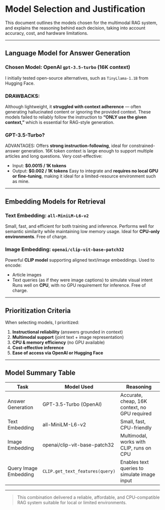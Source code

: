 # Model Selection and Justification

This document outlines the models chosen for the multimodal RAG system, and explains the reasoning behind each decision, taking into account accuracy, cost, and hardware limitations.

---

## Language Model for Answer Generation

### Chosen Model: OpenAI `gpt-3.5-turbo` (16K context)
I initially tested open-source alternatives, such as `TinyLlama-1.1B` from Hugging Face.

### DRAWBACKS: 
Although lightweight, it **struggled with context adherence** — often generating hallucinated content or ignoring the provided context. These models failed to reliably follow the instruction to **“ONLY use the given context,”** which is essential for RAG-style generation.

### GPT-3.5-Turbo?

ADVANTAGES:
Offers **strong instruction-following**, ideal for constrained-answer generation.
16K token context is large enough to support multiple articles and long questions.
Very cost-effective:
  - Input: **$0.0015 / 1K tokens**
  - Output: **$0.002 / 1K tokens**
Easy to integrate and **requires no local GPU or fine-tuning**, making it ideal for a limited-resource environment such as mine.

---

## Embedding Models for Retrieval

### Text Embedding: `all-MiniLM-L6-v2`
Small, fast, and efficient for both training and inference.
Performs well for semantic similarity while maintaining low memory usage.
Ideal for **CPU-only environments**.
Free of charge.

### Image Embedding: `openai/clip-vit-base-patch32`
Powerful **CLIP model** supporting aligned text/image embeddings.
Used to encode:
  - Article images
  - Text queries (as if they were image captions) to simulate visual intent
Runs well on **CPU**, with no GPU requirement for inference.
Free of charge.

---

## Prioritization Criteria

When selecting models, I prioritized:
1. **Instructional reliability** (answers grounded in context)
2. **Multimodal support** (joint text + image representation)
3. **CPU & memory efficiency** (no GPU available)
4. **Cost-effective inference**
5. **Ease of access via OpenAI or Hugging Face**

---

## Model Summary Table

| Task                  | Model Used                      | Reasoning                                     |
| --------------------- | ------------------------------- | --------------------------------------------- |
| Answer Generation     | GPT-3.5-Turbo (OpenAI)          | Accurate, cheap, 16K context, no GPU required |
| Text Embedding        | all-MiniLM-L6-v2                | Small, fast, CPU-friendly                     |
| Image Embedding       | openai/clip-vit-base-patch32    | Multimodal, works with CLIP, runs on CPU      |
| Query Image Embedding | `CLIP.get_text_features(query)` | Enables text queries to simulate image input  |

---

> This combination delivered a reliable, affordable, and CPU-compatible RAG system suitable for local or limited environments.

